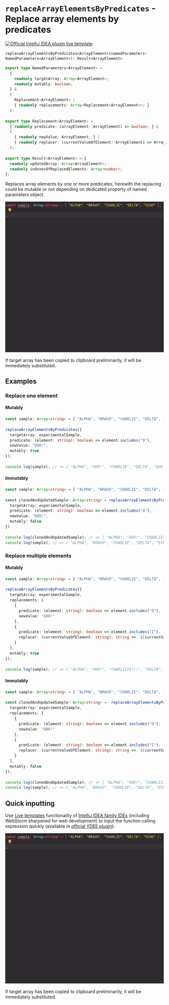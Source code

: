 # `replaceArrayElementsByPredicates` - Replace array elements by predicates

[![Official IntelliJ IDEA plugin live template](https://img.shields.io/badge/IntelliJ_IDEA_Live_Template-rpaebp-blue.svg?style=flat)](https://plugins.jetbrains.com/plugin/17638-yamato-daiwa-es-extensions)

```
replaceArrayElementsByPredicates<ArrayElement>(namedParameters: NamedParameters<ArrayElement>): Result<ArrayElement>
```

```typescript
export type NamedParameters<ArrayElement> = 
  {
    readonly targetArray: Array<ArrayElement>;
    readonly mutably: boolean;
  } & 
  (
    Replacement<ArrayElement> |
    { readonly replacements: Array<Replacement<ArrayElement>>; }
  );

export type Replacement<ArrayElement> =
  { readonly predicate: (arrayElement: ArrayElement) => boolean; } &
  (
    { readonly newValue: ArrayElement; } |
    { readonly replacer: (currentValueOfElement: ArrayElement) => ArrayElement; }
  );

export type Result<ArrayElement> = {
  readonly updatedArray: Array<ArrayElement>;
  readonly indexesOfReplacedElements: Array<number>;
};
```

Replaces array elements by one or more predicates, herewith the replacing could be mutable or not depending on dedicated
property of named parameters object.

![](replaceArrayElementsByPredicates-LiveTemplateDemo.gif)

If target array has been copied to clipboard preliminarily, it will be immediately substituted.


## Examples

### Replace one element
#### Mutably

```typescript
const sample: Array<string> = [ "ALPHA", "BRAVO", "CHARLIE", "DELTA", "ECHO" ];

replaceArrayElementsByPredicates({
  targetArray: experimentalSample,
  predicate: (element: string): boolean => element.includes("O"),
  newValue: "OOO!",
  mutably: true
});

console.log(sample); // => [ "ALPHA", "OOO!", "CHARLIE", "DELTA", "OOO!" ]
```

#### Immutably

```typescript
const sample: Array<string> = [ "ALPHA", "BRAVO", "CHARLIE", "DELTA", "ECHO" ];

const clonedAndUpdatedSample: Array<string> = replaceArrayElementsByPredicates({
  targetArray: experimentalSample,
  predicate: (element: string): boolean => element.includes("O"),
  newValue: "OOO!",
  mutably: false
})

console.log(clonedAndUpdatedSample); // => [ "ALPHA", "OOO!", "CHARLIE", "DELTA", "OOO!" ]
console.log(sample); // => [ "ALPHA", "BRAVO", "CHARLIE", "DELTA", "ECHO" ]
```


### Replace multiple elements
#### Mutably

```typescript
const sample: Array<string> = [ "ALPHA", "BRAVO", "CHARLIE", "DELTA", "ECHO" ];

replaceArrayElementsByPredicates({
  targetArray: experimentalSample,
  replacements: [
    {
      predicate: (element: string): boolean => element.includes("O"),
      newValue: "OOO!"
    },
    {
      predicate: (element: string): boolean => element.includes("I"),
      replacer: (currentValueOfElement: string): string => `${currentValueOfElement.replace("I", "III")}!!!`
    }
  ],
  mutably: true
});

console.log(sample); // => [ "ALPHA", "OOO!", "CHARLIIIE!!!", "DELTA", "OOO!" ]
```

#### Immutably

```typescript
const sample: Array<string> = [ "ALPHA", "BRAVO", "CHARLIE", "DELTA", "ECHO" ];

const clonedAndUpdatedSample: Array<string> =  replaceArrayElementsByPredicates({
  targetArray: experimentalSample,
  replacements: [
    {
      predicate: (element: string): boolean => element.includes("O"),
      newValue: "OOO!"
    },
    {
      predicate: (element: string): boolean => element.includes("I"),
      replacer: (currentValueOfElement: string): string => `${currentValueOfElement.replace("I", "III")}!!!`
    }
  ],
  mutably: false
});

console.log(clonedAndUpdatedSample); // => [ "ALPHA", "OOO!", "CHARLIIIE!!!", "DELTA", "OOO!" ]
console.log(sample); // => [ "ALPHA", "BRAVO", "CHARLIE", "DELTA", "ECHO" ]
```


## Quick inputting

Use [Live templates](https://www.jetbrains.com/help/idea/using-live-templates.html#live_templates_types) functionality
of [IntelliJ IDEA family IDEs](https://www.jetbrains.com/idea/) (including WebStorm sharpened for web development)
to input the function calling expression quickly (available in [official YDEE plugin](https://plugins.jetbrains.com/plugin/17638-yamato-daiwa-es-extensions)):

![](replaceArrayElementsByPredicates-LiveTemplateDemo.gif)

If target array has been copied to clipboard preliminarily, it will be immediately substituted.
